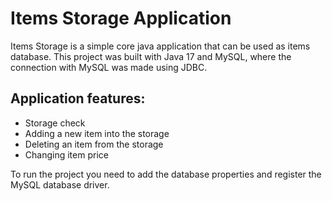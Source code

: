 # Items Storage Application

Items Storage is a simple core java application that can be used as items database. This project was built with Java 17
and MySQL, where the connection with MySQL was made using JDBC.

Application features:
-

- Storage check
- Adding a new item into the storage
- Deleting an item from the storage
- Changing item price

To run the project you need to add the database properties and register the MySQL database driver.